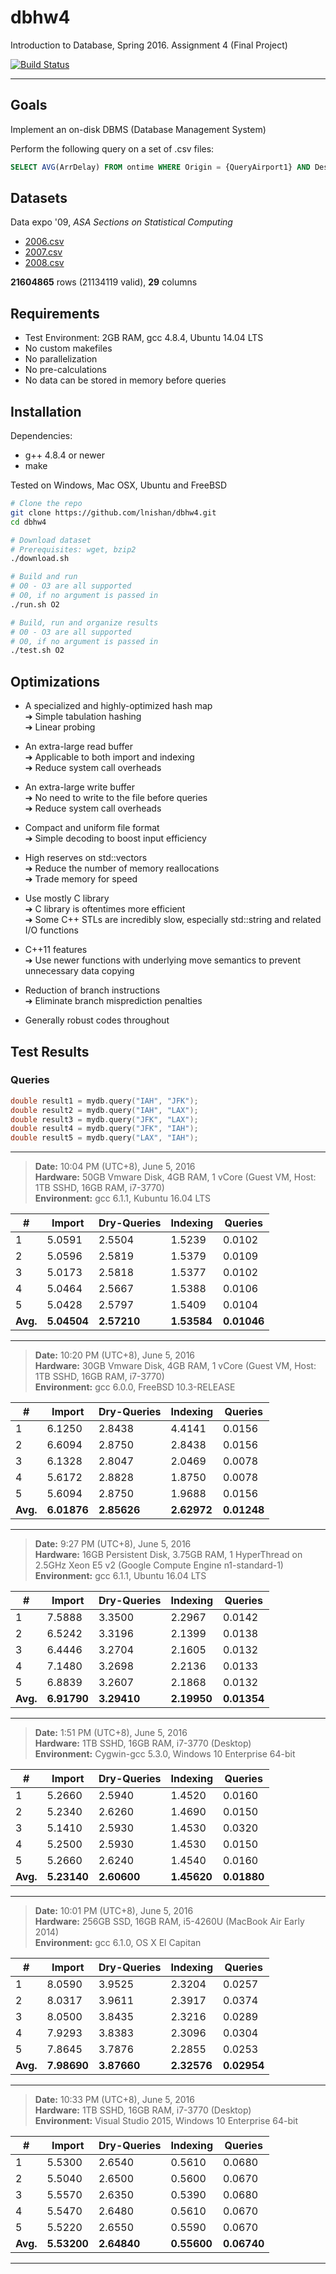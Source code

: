 # dbhw4

Introduction to Database, Spring 2016. Assignment 4 (Final Project)

[![Build Status](https://travis-ci.com/lnishan/dbhw4.svg?token=zyWYRz96q11zafMJcoGG&branch=master)](https://travis-ci.com/lnishan/dbhw4)

---


## Goals

Implement an on-disk DBMS (Database Management System)

Perform the following query on a set of .csv files:

```sql
SELECT AVG(ArrDelay) FROM ontime WHERE Origin = {QueryAirport1} AND Dest = {QueryAirport2};
```


## Datasets

Data expo '09, *ASA Sections on Statistical Computing* 

* [2006.csv](http://stat-computing.org/dataexpo/2009/2006.csv.bz2)  
* [2007.csv](http://stat-computing.org/dataexpo/2009/2007.csv.bz2)  
* [2008.csv](http://stat-computing.org/dataexpo/2009/2008.csv.bz2)

**21604865** rows (21134119 valid), **29** columns


## Requirements

* Test Environment: 2GB RAM, gcc 4.8.4, Ubuntu 14.04 LTS
* No custom makefiles
* No parallelization
* No pre-calculations
* No data can be stored in memory before queries


## Installation

Dependencies: 

* g++ 4.8.4 or newer  
* make

Tested on Windows, Mac OSX, Ubuntu and FreeBSD

```bash
# Clone the repo
git clone https://github.com/lnishan/dbhw4.git
cd dbhw4

# Download dataset
# Prerequisites: wget, bzip2
./download.sh

# Build and run
# O0 - O3 are all supported
# O0, if no argument is passed in
./run.sh O2

# Build, run and organize results
# O0 - O3 are all supported
# O0, if no argument is passed in
./test.sh O2
```


## Optimizations

* A specialized and highly-optimized hash map  
➔ Simple tabulation hashing  
➔ Linear probing  

* An extra-large read buffer  
➔ Applicable to both import and indexing  
➔ Reduce system call overheads

* An extra-large write buffer  
➔ No need to write to the file before queries  
➔ Reduce system call overheads

* Compact and uniform file format  
➔ Simple decoding to boost input efficiency  

* High reserves on std::vectors  
➔ Reduce the number of memory reallocations  
➔ Trade memory for speed  

* Use mostly C library  
➔ C library is oftentimes more efficient  
➔ Some C++ STLs are incredibly slow, especially std::string and related I/O functions

* C++11 features  
➔ Use newer functions with underlying move semantics to prevent unnecessary data copying  

* Reduction of branch instructions  
➔ Eliminate branch misprediction penalties  

* Generally robust codes throughout


## Test Results

### Queries

```cpp
double result1 = mydb.query("IAH", "JFK");
double result2 = mydb.query("IAH", "LAX");
double result3 = mydb.query("JFK", "LAX");
double result4 = mydb.query("JFK", "IAH");
double result5 = mydb.query("LAX", "IAH");
```

---

> **Date:** 10:04 PM (UTC+8), June 5, 2016  
> **Hardware:** 50GB Vmware Disk, 4GB RAM, 1 vCore (Guest VM, Host: 1TB SSHD, 16GB RAM, i7-3770)  
> **Environment:** gcc 6.1.1, Kubuntu 16.04 LTS

| # | Import | Dry-Queries | Indexing | Queries |
| --- | --- | --- | --- | --- |
| 1 | 5.0591 | 2.5504 | 1.5239 | 0.0102 |
| 2 | 5.0596 | 2.5819 | 1.5379 | 0.0109 |
| 3 | 5.0173 | 2.5818 | 1.5377 | 0.0102 |
| 4 | 5.0464 | 2.5667 | 1.5388 | 0.0106 |
| 5 | 5.0428 | 2.5797 | 1.5409 | 0.0104 |
| **Avg.** | **5.04504** | **2.57210** | **1.53584** | **0.01046** |

---

> **Date:** 10:20 PM (UTC+8), June 5, 2016  
> **Hardware:** 30GB Vmware Disk, 4GB RAM, 1 vCore (Guest VM, Host: 1TB SSHD, 16GB RAM, i7-3770)  
> **Environment:** gcc 6.0.0, FreeBSD 10.3-RELEASE

| # | Import | Dry-Queries | Indexing | Queries |
| --- | --- | --- | --- | --- |
| 1 | 6.1250 | 2.8438 | 4.4141 | 0.0156 |
| 2 | 6.6094 | 2.8750 | 2.8438 | 0.0156 |
| 3 | 6.1328 | 2.8047 | 2.0469 | 0.0078 |
| 4 | 5.6172 | 2.8828 | 1.8750 | 0.0078 |
| 5 | 5.6094 | 2.8750 | 1.9688 | 0.0156 |
| **Avg.** | **6.01876** | **2.85626** | **2.62972** | **0.01248** |

---

> **Date:** 9:27 PM (UTC+8), June 5, 2016  
> **Hardware:** 16GB Persistent Disk, 3.75GB RAM, 1 HyperThread on 2.5GHz Xeon E5 v2 (Google Compute Engine n1-standard-1)  
> **Environment:** gcc 6.1.1, Ubuntu 16.04 LTS

| # | Import | Dry-Queries | Indexing | Queries |
| --- | --- | --- | --- | --- |
| 1 | 7.5888 | 3.3500 | 2.2967 | 0.0142 |
| 2 | 6.5242 | 3.3196 | 2.1399 | 0.0138 |
| 3 | 6.4446 | 3.2704 | 2.1605 | 0.0132 |
| 4 | 7.1480 | 3.2698 | 2.2136 | 0.0133 |
| 5 | 6.8839 | 3.2607 | 2.1868 | 0.0132 |
| **Avg.** | **6.91790** | **3.29410** | **2.19950** | **0.01354** |

---

> **Date:** 1:51 PM (UTC+8), June 5, 2016  
> **Hardware:** 1TB SSHD, 16GB RAM, i7-3770 (Desktop)  
> **Environment:** Cygwin-gcc 5.3.0, Windows 10 Enterprise 64-bit

| # | Import | Dry-Queries | Indexing | Queries |
| --- | --- | --- | --- | --- |
| 1 | 5.2660 | 2.5940 | 1.4520 | 0.0160 |
| 2 | 5.2340 | 2.6260 | 1.4690 | 0.0150 |
| 3 | 5.1410 | 2.5930 | 1.4530 | 0.0320 |
| 4 | 5.2500 | 2.5930 | 1.4530 | 0.0150 |
| 5 | 5.2660 | 2.6240 | 1.4540 | 0.0160 |
| **Avg.** | **5.23140** | **2.60600** | **1.45620** | **0.01880** |

---

> **Date:** 10:01 PM (UTC+8), June 5, 2016  
> **Hardware:** 256GB SSD, 16GB RAM, i5-4260U (MacBook Air Early 2014)  
> **Environment:** gcc 6.1.0, OS X El Capitan

| # | Import | Dry-Queries | Indexing | Queries |
| --- | --- | --- | --- | --- |
| 1 | 8.0590 | 3.9525 | 2.3204 | 0.0257 |
| 2 | 8.0317 | 3.9611 | 2.3917 | 0.0374 |
| 3 | 8.0500 | 3.8435 | 2.3216 | 0.0289 |
| 4 | 7.9293 | 3.8383 | 2.3096 | 0.0304 |
| 5 | 7.8645 | 3.7876 | 2.2855 | 0.0253 |
| **Avg.** | **7.98690** | **3.87660** | **2.32576** | **0.02954** |

---

> **Date:** 10:33 PM (UTC+8), June 5, 2016  
> **Hardware:** 1TB SSHD, 16GB RAM, i7-3770 (Desktop)  
> **Environment:** Visual Studio 2015, Windows 10 Enterprise 64-bit

| # | Import | Dry-Queries | Indexing | Queries |
| --- | --- | --- | --- | --- |
| 1 | 5.5300 | 2.6540 | 0.5610 | 0.0680 |
| 2 | 5.5040 | 2.6500 | 0.5600 | 0.0670 |
| 3 | 5.5570 | 2.6350 | 0.5390 | 0.0680 |
| 4 | 5.5470 | 2.6480 | 0.5610 | 0.0670 |
| 5 | 5.5220 | 2.6550 | 0.5590 | 0.0670 |
| **Avg.** | **5.53200** | **2.64840** | **0.55600** | **0.06740** |

---

